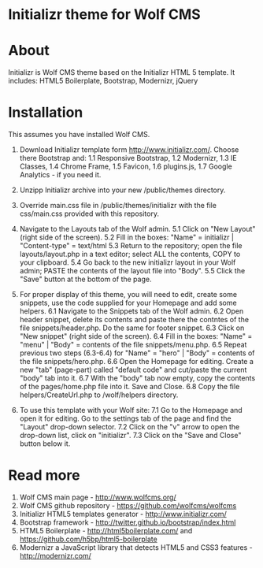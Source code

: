 Initializr theme for Wolf CMS
========================

About
=====
Initializr is Wolf CMS theme based on the Initializr HTML 5 template. It includes:
HTML5 Boilerplate, Bootstrap, Modernizr, jQuery

Installation
============
This assumes you have installed Wolf CMS.

1. Download Initializr template form http://www.initializr.com/.
 Choose there Bootstrap and:
   1.1 Responsive Bootstrap,
   1.2 Modernizr,
   1.3 IE Classes,
   1.4 Chrome Frame,
   1.5 Favicon,
   1.6 plugins.js,
   1.7 Google Analytics - if you need it.

3. Unzipp Initializr archive into your new <your-site>/public/themes directory.

4. Override main.css file in <your-site>/public/themes/initializr with the file css/main.css provided with this repository.

5. Navigate to the Layouts tab of the Wolf admin.
   5.1 Click on "New Layout" (right side of the screen).
   5.2 Fill in the boxes: "Name" = initializr | "Content-type" = text/html
   5.3 Return to the repository; open the file layouts/layout.php in a text editor; select ALL the contents, COPY to your clipboard.
   5.4 Go back to the new initializr layout in your Wolf admin; PASTE the contents of the layout file into "Body".
   5.5 Click the "Save" button at the bottom of the page.

6. For proper display of this theme, you will need to edit, create some snippets, use the code supplied for your Homepage and add some helpers.
   6.1 Navigate to the Snippets tab of the Wolf admin.
   6.2 Open header snippet, delete its contents and paste there the contntes of the file snippets/header.php. Do the same for footer snippet.
   6.3 Click on "New snippet" (right side of the screen).
   6.4 Fill in the boxes: "Name" = "menu" | "Body" = contents of the file snippets/menu.php.
   6.5 Repeat previous two steps (6.3-6.4) for "Name" = "hero" | "Body" = contents of the file snippets/hero.php.
   6.6 Open the Homepage for editing. Create a new "tab" (page-part) called "default code" and cut/paste the current "body" tab into it.
   6.7 With the "body" tab now empty, copy the contents of the pages/home.php file into it. Save and Close.
   6.8 Copy the file helpers/CreateUrl.php to <your-site>/wolf/helpers directory.

7. To use this template with your Wolf site:
   7.1 Go to the Homepage and open it for editing. Go to the settings tab of the page and find the "Layout" drop-down selector.
   7.2 Click on the "v" arrow to open the drop-down list, click on "initializr".
   7.3 Click on the "Save and Close" button below it.

Read more
============

1. Wolf CMS main page - http://www.wolfcms.org/
2. Wolf CMS github repository - https://github.com/wolfcms/wolfcms
3. Initializr HTML5 templates generator - http://www.initializr.com/
4. Bootstrap framework - http://twitter.github.io/bootstrap/index.html
5. HTML5 Boilerplate - http://html5boilerplate.com/ and https://github.com/h5bp/html5-boilerplate
6. Modernizr a JavaScript library that detects HTML5 and CSS3 features - http://modernizr.com/
